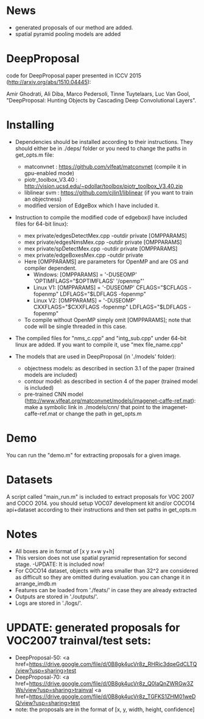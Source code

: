 # News
- generated proposals of our method are added.
- spatial pyramid pooling models are added

# DeepProposal
code for DeepProposal paper presented in ICCV 2015 (http://arxiv.org/abs/1510.04445):

Amir Ghodrati, Ali Diba, Marco Pedersoli, Tinne Tuytelaars, Luc Van Gool, "DeepProposal: Hunting Objects by Cascading Deep Convolutional Layers".

# Installing
- Dependencies should be installed according to their instructions. They should either be in ./deps/ folder or you need to change the paths in get_opts.m file:
  - matconvnet : https://github.com/vlfeat/matconvnet (compile it in gpu-enabled mode)
  - piotr_toolbox_V3.40 : http://vision.ucsd.edu/~pdollar/toolbox/piotr_toolbox_V3.40.zip
  - liblinear svm : https://github.com/cjlin1/liblinear (if you want to train an objectness)
  - modified version of EdgeBox which I have included it.

- Instruction to compile the modified code of edgebox(I have included files for 64-bit linux):
  - mex private/edgesDetectMex.cpp -outdir private [OMPPARAMS]
  - mex private/edgesNmsMex.cpp -outdir private [OMPPARAMS]
  - mex private/spDetectMex.cpp -outdir private [OMPPARAMS]
  - mex private/edgeBoxesMex.cpp -outdir private
  - Here [OMPPARAMS] are parameters for OpenMP and are OS and compiler dependent.
    - Windows: [OMPPARAMS] = '-DUSEOMP' 'OPTIMFLAGS="$OPTIMFLAGS' '/openmp"'
    - Linux V1: [OMPPARAMS] = '-DUSEOMP' CFLAGS="\$CFLAGS -fopenmp" LDFLAGS="\$LDFLAGS -fopenmp"
    - Linux V2: [OMPPARAMS] = '-DUSEOMP' CXXFLAGS="\$CXXFLAGS -fopenmp" LDFLAGS="\$LDFLAGS -fopenmp"
  - To compile without OpenMP simply omit [OMPPARAMS]; note that code will be single threaded in this case.

- The compiled files for "nms_c.cpp" and "intg_sub.cpp" under 64-bit linux are added. If you want to compile it, use "mex file_name.cpp"

- The models that are used in DeepProposal (in './models' folder):
  - objectness models: as described in section 3.1 of the paper (trained models are included)
  - contour model: as described in section 4 of the paper (trained model is included)
  - pre-trained CNN model (http://www.vlfeat.org/matconvnet/models/imagenet-caffe-ref.mat): make a symbolic link in ./models/cnn/ that point to the imagenet-caffe-ref.mat or change the path in get_opts.m

# Demo
You can run the "demo.m" for extracting proposals for a given image.

# Datasets
A script called "main_run.m" is included to extract proposals for VOC 2007 and COCO 2014. you should setup VOC07 development kit and/or COCO14 api+dataset according to their instructions and then set paths in get_opts.m

# Notes
- All boxes are in format of [x y x+w y+h]
- This version does not use spatial pyramid representation for second stage. -UPDATE: It is included now!
- For COCO14 dataset, objects with area smaller than 32^2 are considered as difficult so they are omitted during evaluation. you can change it in arrange_imdb.m
- Features can be loaded from './feats/' in case they are already extracted
- Outputs are stored in './outputs/'.
- Logs are stored in './logs/'.

# UPDATE: generated proposals for VOC2007 trainval/test sets:
- DeepProposal-50: <a href=https://drive.google.com/file/d/0B8gk4ucVr8z_RHRic3dqeGdCLTQ/view?usp=sharing>test</a>
- DeepProposal-70: <a href=https://drive.google.com/file/d/0B8gk4ucVr8z_Q0laQnZWRGw3ZWs/view?usp=sharing>trainval</a> <a href=https://drive.google.com/file/d/0B8gk4ucVr8z_TGFKS1ZHM01weDQ/view?usp=sharing>test</a>
- note: the proposals are in the format of [x, y, width, height, confidence]

